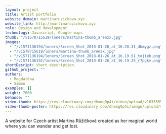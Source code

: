 ```yaml
---
layout: project
title: Artist portfolio
website_domain: martinaruzickova.xyz
website_link: http://martinaruzickova.xyz
role: Design and development
technology: Javascript, Google maps
thumb: "/v1570715619/loners/martina-thumb_arenzx.jpg"
images:
  - "/v1571136194/loners/Screen_Shot_2018-01-26_at_16.20.31_dbmygz.png"
  - "/v1570715619/loners/martina-thumb_arenzx.jpg"
  - "/v1571136194/loners/Screen_Shot_2018-01-26_at_16.19.51_tojieb.png"
  - "/v1571136192/loners/Screen_Shot_2018-01-26_at_16.19.25_r7pgkv.png"
shortDesript: short description
github_project: ""
authors:
  - Magdaléna
  - Simon
examples: []
weight: 7000
behance: ""
video-thumb: https://res.cloudinary.com/dhxmg9p4i/video/upload/v1635855885/loners/martina-3.mp4
video-thumb-poster: https://res.cloudinary.com/dhxmg9p4i/image/upload/v1635855750/loners/vk-_2021-11-02_at_13.17.29.jpg
---
```


A website for Czech artist Martina Růžičková created as her magical world where you can wander and get lost.
